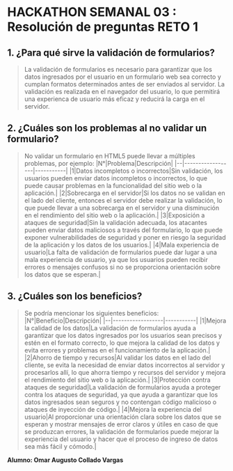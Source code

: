 # HACKATHON SEMANAL 03 : Resolución de preguntas RETO 1

## 1. ¿Para qué sirve la validación de formularios?
> La validación de formularios es necesario para garantizar que los datos ingresados por el usuario en un formulario web sea correcto y cumplan formatos determinados antes de ser enviados al servidor. La validación es realizada en el navegador del usuario, lo que permitirá una experienca de usuario más eficaz y reducirá la carga en el servidor.

## 2. ¿Cuáles son los problemas al no validar un formulario?
> No validar un formulario en HTML5 puede llevar a múltiples problemas, por ejemplo:
>|N°|Problema|Descripción|
>|--|------------------|-----------|
>|1|Datos incompletos o incorrectos|Sin validación, los usuarios pueden enviar datos incompletos o incorrectos, lo que puede causar problemas en la funcionalidad del sitio web o la aplicación.|
>|2|Sobrecarga en el servidor|Si los datos no se validan en el lado del cliente, entonces el servidor debe realizar la validación, lo que puede llevar a una sobrecarga en el servidor y una disminución en el rendimiento del sitio web o la aplicación.|
>|3|Exposición a ataques de seguridad|Sin la validación adecuada, los atacantes pueden enviar datos maliciosos a través del formulario, lo que puede exponer vulnerabilidades de seguridad y poner en riesgo la seguridad de la aplicación y los datos de los usuarios.|
>|4|Mala experiencia de usuario|La falta de validación de formularios puede dar lugar a una mala experiencia de usuario, ya que los usuarios pueden recibir errores o mensajes confusos si no se proporciona orientación sobre los datos que se esperan.|

## 3. ¿Cuáles son los beneficios?
> Se podría mencionar los siguientes beneficios:
>|N°|Beneficio|Descripción|
>|--|------------------|-----------|
>|1|Mejora la calidad de los datos|La validación de formularios ayuda a garantizar que los datos ingresados por los usuarios sean precisos y estén en el formato correcto, lo que mejora la calidad de los datos y evita errores y problemas en el funcionamiento de la aplicación.|
>|2|Ahorro de tiempo y recursos|Al validar los datos en el lado del cliente, se evita la necesidad de enviar datos incorrectos al servidor y procesarlos allí, lo que ahorra tiempo y recursos del servidor y mejora el rendimiento del sitio web o la aplicación.|
>|3|Protección contra ataques de seguridad|La validación de formularios ayuda a proteger contra los ataques de seguridad, ya que ayuda a garantizar que los datos ingresados sean seguros y no contengan código malicioso o ataques de inyección de código.|
>|4|Mejora la experiencia del usuario|Al proporcionar una orientación clara sobre los datos que se esperan y mostrar mensajes de error claros y útiles en caso de que se produzcan errores, la validación de formularios puede mejorar la experiencia del usuario y hacer que el proceso de ingreso de datos sea más fácil y cómodo.|

**Alumno: Omar Augusto Collado Vargas**